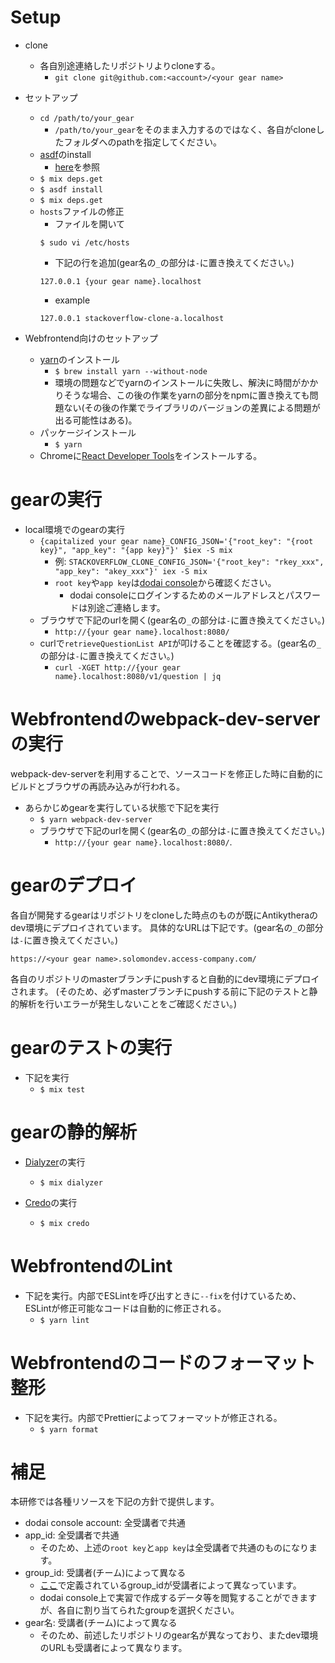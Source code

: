 # Setup

- clone
  - 各自別途連絡したリポジトリよりcloneする。
    - `git clone git@github.com:<account>/<your gear name>`

- セットアップ
  - `cd /path/to/your_gear`
    - `/path/to/your_gear`をそのまま入力するのではなく、各自がcloneしたフォルダへのpathを指定してください。
  - [asdf](https://github.com/asdf-vm/asdf)のinstall
    - [here](https://hexdocs.pm/antikythera/getting_started.html)を参照
  - `$ mix deps.get`
  - `$ asdf install`
  - `$ mix deps.get`
  - `hosts`ファイルの修正
    - ファイルを開いて
    ```
    $ sudo vi /etc/hosts
    ```
    - 下記の行を追加(gear名の`_`の部分は`-`に置き換えてください。)
    ```
    127.0.0.1 {your gear name}.localhost
    ```
      - example
      ```
      127.0.0.1 stackoverflow-clone-a.localhost
      ```

- Webfrontend向けのセットアップ
  - [yarn](https://yarnpkg.com/en/docs/install#mac-stable)のインストール
    - `$ brew install yarn --without-node`
    - 環境の問題などでyarnのインストールに失敗し、解決に時間がかかりそうな場合、この後の作業をyarnの部分をnpmに置き換えても問題ない(その後の作業でライブラリのバージョンの差異による問題が出る可能性はある)。
  - パッケージインストール
    - `$ yarn`
  - Chromeに[React Developer Tools](https://chrome.google.com/webstore/detail/react-developer-tools/fmkadmapgofadopljbjfkapdkoienihi?hl=en)をインストールする。

# gearの実行

- local環境でのgearの実行
  - `{capitalized your gear name}_CONFIG_JSON='{"root_key": "{root key}", "app_key": "{app key}"}' $iex -S mix`
    - 例: `STACKOVERFLOW_CLONE_CONFIG_JSON='{"root_key": "rkey_xxx", "app_key": "akey_xxx"}' iex -S mix`
    - `root key`や`app key`は[dodai console](https://dodai-console.solomondev.access-company.com/login)から確認ください。
      - dodai consoleにログインするためのメールアドレスとパスワードは別途ご連絡します。
  - ブラウザで下記のurlを開く(gear名の`_`の部分は`-`に置き換えてください。)
    - `http://{your gear name}.localhost:8080/`
  - curlで`retrieveQuestionList API`が叩けることを確認する。(gear名の`_`の部分は`-`に置き換えてください。)
    - `curl -XGET http://{your gear name}.localhost:8080/v1/question | jq`


# Webfrontendのwebpack-dev-serverの実行

webpack-dev-serverを利用することで、ソースコードを修正した時に自動的にビルドとブラウザの再読み込みが行われる。

- あらかじめgearを実行している状態で下記を実行
  - `$ yarn webpack-dev-server`
  - ブラウザで下記のurlを開く(gear名の`_`の部分は`-`に置き換えてください。)
    - `http://{your gear name}.localhost:8080/`.

# gearのデプロイ

各自が開発するgearはリポジトリをcloneした時点のものが既にAntikytheraのdev環境にデプロイされています。
具体的なURLは下記です。(gear名の`_`の部分は`-`に置き換えてください。)

`https://<your gear name>.solomondev.access-company.com/`

各自のリポジトリのmasterブランチにpushすると自動的にdev環境にデプロイされます。
(そのため、必ずmasterブランチにpushする前に下記のテストと静的解析を行いエラーが発生しないことをご確認ください。)

# gearのテストの実行

- 下記を実行
  - `$ mix test`

# gearの静的解析

- [Dialyzer](https://github.com/jeremyjh/dialyxir)の実行
  - `$ mix dialyzer`

- [Credo](https://github.com/rrrene/credo)の実行
  - `$ mix credo`

# WebfrontendのLint

- 下記を実行。内部でESLintを呼び出すときに`--fix`を付けているため、ESLintが修正可能なコードは自動的に修正される。
  - `$ yarn lint`

# Webfrontendのコードのフォーマット整形

- 下記を実行。内部でPrettierによってフォーマットが修正される。
  - `$ yarn format`

# 補足

本研修では各種リソースを下記の方針で提供します。

- dodai console account: 全受講者で共通
- app_id: 全受講者で共通
  - そのため、上述の`root key`と`app key`は全受講者で共通のものになります。
- group_id: 受講者(チーム)によって異なる
  - [ここ](../lib/dodai.ex)で定義されているgroup_idが受講者によって異なっています。
  - dodai console上で実習で作成するデータ等を閲覧することができますが、各自に割り当てられたgroupを選択ください。
- gear名: 受講者(チーム)によって異なる
  - そのため、前述したリポジトリのgear名が異なっており、またdev環境のURLも受講者によって異なります。
